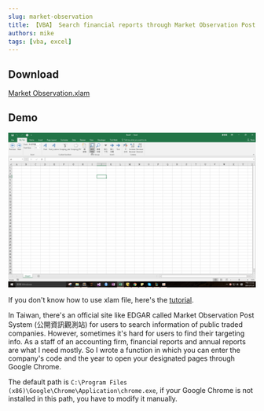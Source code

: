 ```yaml
---
slug: market-observation
title: 【VBA】 Search financial reports through Market Observation Post System
authors: mike
tags: [vba, excel]
---
```


## Download 
[Market Observation.xlam](https://github.com/noworneverev/noworneverev.github.io.old/releases/download/1.0/market_observation.xlam)

<!--truncate-->

## Demo 
![](./market.gif)

If you don't know how to use xlam file, here's the [tutorial](./excel-customized-ribbon).

In Taiwan, there's an official site like EDGAR called Market Observation Post System (公開資訊觀測站) for users to search information of public traded companies. However, sometimes it's hard for users to find their targeting info. As a staff of an accounting firm, financial reports and annual reports are what I need mostly. So I wrote a function in which you can enter the company's code and the year to open your designated pages through Google Chrome.

The default path is ``C:\Program Files (x86)\Google\Chrome\Application\chrome.exe``, if your Google Chrome is not installed in this path, you have to modify it manually.